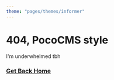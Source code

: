 ```yaml
---
theme: "pages/themes/informer"
---
```

# 404, PocoCMS style


I'm underwhelmed tbh

### **[Get Back Home](/)**

